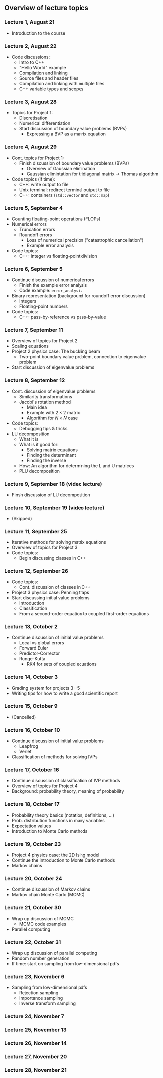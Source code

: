 ## Overview of lecture topics


### Lecture 1, August 21

- Introduction to the course 


### Lecture 2, August 22

- Code discussions:
  - Intro to C++
  - "Hello World" example
  - Compilation and linking
  - Source files and header files
  - Compilation and linking with multiple files
  - C++ variable types and scopes


### Lecture 3, August 28

- Topics for Project 1:
  - Discretisation
  - Numerical differentiation
  - Start discussion of boundary value problems (BVPs)
    - Expressing a BVP as a matrix equation


### Lecture 4, August 29

- Cont. topics for Project 1:
  - Finish discussion of boundary value problems (BVPs)
    - Overview of Gaussian elimination
    - Gaussian elimintation for tridiagonal matrix → Thomas algorithm
- Code topics (if time):
  - C++: write output to file
  - Unix terminal: redirect terminal output to file
  - C++: containers (`std::vector` and `std::map`)


### Lecture 5, September 4

- Counting floating-point operations (FLOPs)
- Numerical errors
  - Truncation errors
  - Roundoff errors
    - Loss of numerical precision ("catastrophic cancellation")
    - Example error analysis
- Code topics:
  - C++: integer vs floating-point division


### Lecture 6, September 5

- Continue discussion of numerical errors
  - Finish the example error analysis
  - Code example: `error_analysis`
- Binary representation (background for roundoff error discussion)
  - Integers
  - Floating-point numbers
- Code topics:
  - C++: pass-by-reference vs pass-by-value


### Lecture 7, September 11

- Overview of topics for Project 2
- Scaling equations
- Project 2 physics case: The buckling beam
  - Two-point boundary value problem, connection to eigenvalue problem
- Start discussion of eigenvalue problems


### Lecture 8, September 12

- Cont. discussion of eigenvalue problems
  - Similarity transformations
  - Jacobi's rotation method
    - Main idea
    - Example with $2 \times 2$ matrix
    - Algorithm for $N \times N$ case
- Code topics:
  - Debugging tips & tricks
- LU decomposition
  - What it is
  - What is it good for:
    - Solving matrix equations  
    - Finding the determinant
    - Finding the inverse
  - How: An algorithm for determining the L and U matrices
  - PLU decomposition


### Lecture 9, September 18 (video lecture)

- Finsh discussion of LU decomposition


### Lecture 10, September 19 (video lecture)

- (Skipped)


### Lecture 11, September 25

- Iterative methods for solving matrix equations
- Overview of topics for Project 3
- Code topics:
  - Begin discussing classes in C++


### Lecture 12, September 26
- Code topics:
  - Cont. discussion of classes in C++
- Project 3 physics case: Penning traps
- Start discussing initial value problems
  - Introduction
  - Classification
  - From a second-order equation to coupled first-order equations


### Lecture 13, October 2

- Continue discussion of initial value problems
  - Local vs global errors
  - Forward Euler
  - Predictor-Corrector
  - Runge-Kutta
    - RK4 for sets of coupled equations


### Lecture 14, October 3

- Grading system for projects 3--5
- Writing tips for how to write a good scientific report


### Lecture 15, October 9
- (Cancelled)

### Lecture 16, October 10
- Continue discussion of initial value problems
  - Leapfrog
  - Verlet
- Classification of methods for solving IVPs


### Lecture 17, October 16
- Continue discussion of classification of IVP methods
- Overview of topics for Project 4
- Background: probability theory, meaning of probability


### Lecture 18, October 17
- Probability theory basics (notation, definitions, ...)
- Prob. distribution functions in many variables
- Expectation values
- Introduction to Monte Carlo methods 


### Lecture 19, October 23
- Project 4 physics case: the 2D Ising model
- Continue the introduction to Monte Carlo methods 
- Markov chains


### Lecture 20, October 24
- Continue discussion of Markov chains
- Markov chain Monte Carlo (MCMC)


### Lecture 21, October 30
- Wrap up discussion of MCMC
  - MCMC code examples
- Parallel computing


### Lecture 22, October 31
- Wrap up discussion of parallel computing
- Random number generation
- If time: start on sampling from low-dimensional pdfs


### Lecture 23, November 6
- Sampling from low-dimensional pdfs
  - Rejection sampling
  - Importance sampling
  - Inverse transform sampling


### Lecture 24, November 7



### Lecture 25, November 13



### Lecture 26, November 14



### Lecture 27, November 20



### Lecture 28, November 21



